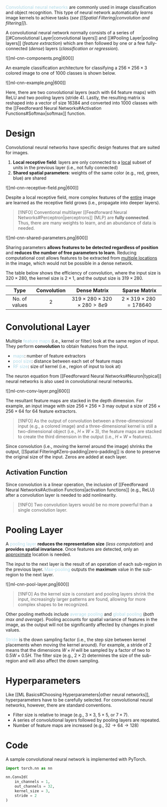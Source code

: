 <span style = "color:lightblue">Convolutional neural networks</span> are commonly used in image classification and object recognition. This type of neural network automatically *learns* image kernels to achieve tasks (*see [[Spatial Filtering|convolution and filtering]]*).

A convolutional neural network normally consists of a series of [[#Convolutional Layer|convolutional layers]] and [[#Pooling Layer|pooling layers]] (*feature extraction*) which are then followed by one or a few fully-connected (*dense*) layers (*classification or regression*).

![[ml-cnn-components.png|600]]

An example classification architecture for classifying a $256\times256\times3$ colored image to one of $1000$ classes is shown below.

![[ml-cnn-example.png|600]]

Here, there are two convolutional layers (each with $64$ feature maps) with ReLU and two pooling layers (stride 4). Lastly, the resulting matrix is reshaped into a vector of size $16384$ and converted into $1000$ classes with the [[Feedforward Neural Networks#Activation Functions#Softmax|softmax]] function.

# Design

Convolutional neural networks have specific design features that are suited for images.
1. **Local receptive field**: layers are only connected to a <u>local</u> subset of units in the previous layer (i.e., not fully connected)
2. **Shared spatial parameters**: weights of the same color (e.g., red, green, blue) are shared

![[ml-cnn-receptive-field.png|600]]

Despite a local receptive field, more complex features of the <u>entire</u> image are learned as the receptive field grows (i.e., propagate into deeper layers).

> [!INFO]
> Conventional multilayer [[Feedforward Neural Networks#Perceptron|perceptrons]] (MLP) are **fully connected**. Thus, there are many weights to learn, and an abundance of data is needed.

![[ml-cnn-shared-parameters.png|600]]

Sharing parameters **allows features to be detected regardless of position** and **reduces the number of free parameters to learn**. Reducing computational cost allows features to be extracted from <u>multiple locations</u> in the image, which would not be possible in a dense network.

The table below shows the efficiency of convolution, where the input size is $320\times280$, the kernel size is $2\times1$, and the output size is $319\times280$.

|   **Type**    | **Convolution** |            **Dense Matrix**            |      **Sparse Matrix**       |
|:-------------:|:---------------:|:--------------------------------------:|:----------------------------:|
| No. of values |       $2$       | $319\times280\times320\times280 > 8e9$ | $2\times319\times280=178640$ |

# Convolutional Layer
Multiple <span style = "color:lightblue">feature maps</span> (i.e., kernel or filter) look at the same region of input. They perform **convolution** to obtain features from the input.
- <span style = "color:lightblue">maps</span>: number of feature extractors
- <span style = "color:lightblue">pool size</span>: distance between each set of feature maps
- <span style = "color:lightblue">RF size</span>: size of kernel (i.e., region of input to look at)

The neuron equation from [[Feedforward Neural Networks#Neuron|typical]] neural networks is also used in convolutional neural networks.

![[ml-cnn-conv-layer.png|600]]

The resultant feature maps are stacked in the depth dimension. For example, an input image with size $256\times256\times3$ may output a size of $256\times256\times64$ for $64$ feature extractors.

> [!INFO]
> As the output of convolution between a three-dimensional input (e.g., a colored image) and a three-dimensional kernel is still a two-dimensional object (i.e., $H\times W\times 3$), the feature maps are stacked to create the third dimension in the output (i.e., $H\times W\times \text{features}$).

Since convolution (i.e., moving the kernel around the image) shrinks the output, [[Spatial Filtering#Zero-padding|zero-padding]] is done to preserve the original size of the input. Zeros are added at each layer.

## Activation Function
Since convolution is a linear operation, the inclusion of [[Feedforward Neural Networks#Activation Functions|activation functions]] (e.g., ReLU) after a convolution layer is needed to add nonlinearity.

> [!INFO]
> Two convolution layers would be no more powerful than a single convolution layer.

# Pooling Layer
A <span style = "color:lightblue">pooling layer</span> **reduces the representation size** (*less computation*) and **provides spatial invariance**. Once features are detected, only an <u>approximate</u> location is needed.

The input to the next layer is the result of an operation of each sub-region in the previous layer. <span style = "color:lightblue">Max-pooling</span> outputs the **maximum** value in the sub-region to the next layer.

![[ml-cnn-pool-layer.png|600]]

> [!INFO]
> As the kernel size is constant and pooling layers shrink the input, increasingly larger patterns are found, allowing for more complex shapes to be recognized.

Other pooling methods include <span style = "color:lightblue">average pooling</span> and <span style = "color:lightblue">global pooling</span> (*both max and average*). Pooling accounts for spatial variance of features in the image, as the output will not be significantly affected by changes in pixel values.

<span style = "color:lightblue">Stride</span> is the down sampling factor (i.e., the step size between kernel placements when moving the kernel around). For example, a stride of $2$ means that the dimensions $W\times H$ will be sampled by a factor of two to $0.5W\times0.5H$. The filter size (e.g., $2\times2$) determines the size of the sub-region and will also affect the down sampling.

# Hyperparameters
Like [[ML Basics#Choosing Hyperparameters|other neural networks]], hyperparameters have to be carefully selected. For convolutional neural networks, however, there are standard conventions.
- Filter size is relative to image (e.g., $3\times3$, $5\times5$, or $7\times7$).
- A series of convolutional layers followed by pooling layers are repeated.
- Number of feature maps are increased (e.g., $32\rightarrow64\rightarrow128$)

# Code
A sample convolutional neural network is implemented with PyTorch.

```python
import torch.nn as nn

nn.Conv2d(
	in_channels = 1,
	out_channels = 32,
	kernel_size = 3,
	stride = 2
)
```

